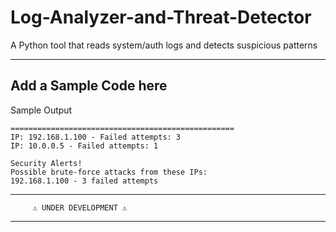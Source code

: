 # Log-Analyzer-and-Threat-Detector

A Python tool that reads system/auth logs and detects suspicious patterns

---

## Add a Sample Code here
Sample Output
```
==================================================
IP: 192.168.1.100 - Failed attempts: 3
IP: 10.0.0.5 - Failed attempts: 1

Security Alerts!
Possible brute-force attacks from these IPs:
192.168.1.100 - 3 failed attempts
```

---

```
     ⚠️ UNDER DEVELOPMENT ⚠️
```

---
